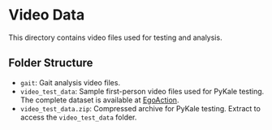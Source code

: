 # Video Data

This directory contains video files used for testing and analysis.

## Folder Structure
+ `gait`: Gait analysis video files.
+ `video_test_data`: Sample first-person video files used for PyKale testing. The complete dataset is available at [EgoAction](https://github.com/xianyuanliu/EgoAction).
+ `video_test_data.zip`: Compressed archive for PyKale testing. Extract to access the `video_test_data` folder.
